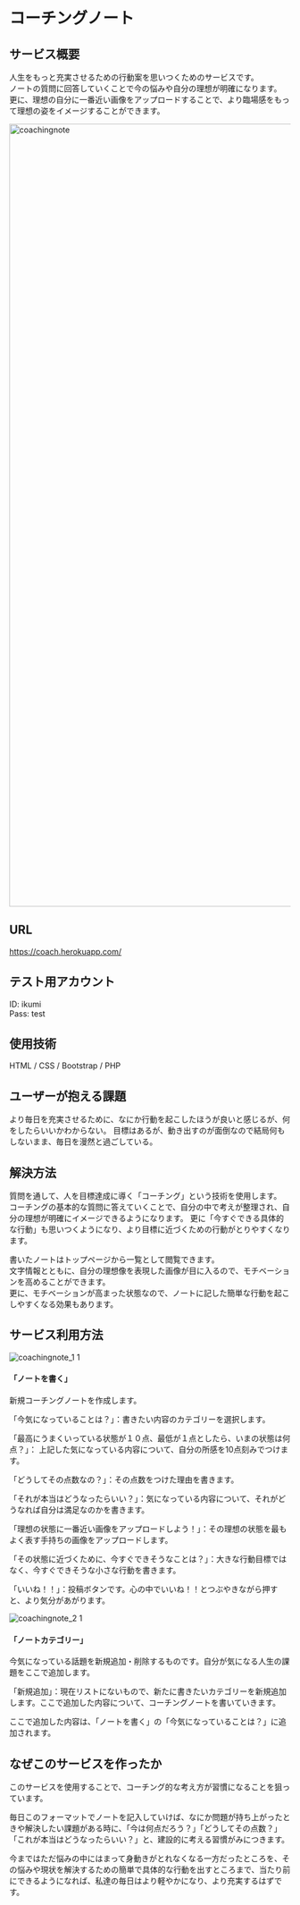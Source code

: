 # **コーチングノート**

## **サービス概要**

人生をもっと充実させるための行動案を思いつくためのサービスです。  
ノートの質問に回答していくことで今の悩みや自分の理想が明確になります。  
更に、理想の自分に一番近い画像をアップロードすることで、より臨場感をもって理想の姿をイメージすることができます。

<img width="1401" alt="coachingnote" src="https://user-images.githubusercontent.com/114043087/192192091-ceef7d65-0bd0-4557-bbb2-ccf05ddd2799.png">

## **URL**
  https://coach.herokuapp.com/

## **テスト用アカウント**
ID:  ikumi<br>
Pass:  test  

## **使用技術**
HTML / CSS / Bootstrap / PHP

## **ユーザーが抱える課題**

より毎日を充実させるために、なにか行動を起こしたほうが良いと感じるが、何をしたらいいかわからない。
目標はあるが、動き出すのが面倒なので結局何もしないまま、毎日を漫然と過ごしている。


## **解決方法**

質問を通して、人を目標達成に導く「コーチング」という技術を使用します。  
コーチングの基本的な質問に答えていくことで、自分の中で考えが整理され、自分の理想が明確にイメージできるようになります。
更に「今すぐできる具体的な行動」も思いつくようになり、より目標に近づくための行動がとりやすくなります。

書いたノートはトップページから一覧として閲覧できます。  
文字情報とともに、自分の理想像を表現した画像が目に入るので、モチベーションを高めることができます。  
更に、モチベーションが高まった状態なので、ノートに記した簡単な行動を起こしやすくなる効果もあります。  

## **サービス利用方法**
![coachingnote_1 1](https://user-images.githubusercontent.com/114043087/192197601-6ec9a8ed-10b9-4e9f-b48f-8d69f1ee324c.gif)

#### **「ノートを書く」** 
新規コーチングノートを作成します。

「今気になっていることは？」：書きたい内容のカテゴリーを選択します。

「最高にうまくいっている状態が１０点、最低が１点としたら、いまの状態は何点？」：
上記した気になっている内容について、自分の所感を10点刻みでつけます。

「どうしてその点数なの？」：その点数をつけた理由を書きます。

「それが本当はどうなったらいい？」：気になっている内容について、それがどうなれば自分は満足なのかを書きます。

「理想の状態に一番近い画像をアップロードしよう！」：その理想の状態を最もよく表す手持ちの画像をアップロードします。

「その状態に近づくために、今すぐできそうなことは？」：大きな行動目標ではなく、今すぐできそうな小さな行動を書きます。

「いいね！！」：投稿ボタンです。心の中でいいね！！とつぶやきながら押すと、より気分があがります。

![coachingnote_2 1](https://user-images.githubusercontent.com/114043087/192197877-acdb336b-df04-4c16-a6b0-117312154560.gif)


#### **「ノートカテゴリー」**
今気になっている話題を新規追加・削除するものです。自分が気になる人生の課題をここで追加します。  

「新規追加」：現在リストにないもので、新たに書きたいカテゴリーを新規追加します。ここで追加した内容について、コーチングノートを書いていきます。

ここで追加した内容は、「ノートを書く」の「今気になっていることは？」に追加されます。

## **なぜこのサービスを作ったか**
このサービスを使用することで、コーチング的な考え方が習慣になることを狙っています。


毎日このフォーマットでノートを記入していけば、なにか問題が持ち上がったときや解決したい課題がある時に、「今は何点だろう？」「どうしてその点数？」「これが本当はどうなったらいい？」と、建設的に考える習慣がみにつきます。  

今まではただ悩みの中にはまって身動きがとれなくなる一方だったところを、その悩みや現状を解決するための簡単で具体的な行動を出すところまで、当たり前にできるようになれば、私達の毎日はより軽やかになり、より充実するはずです。